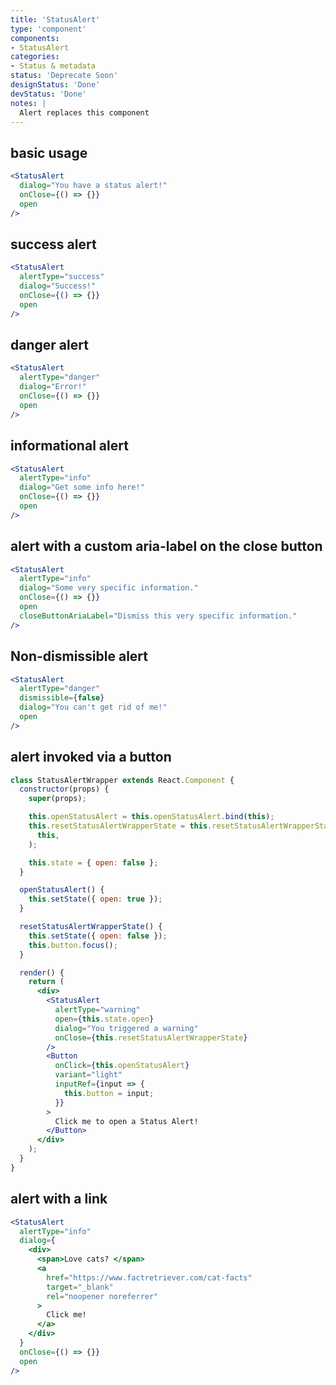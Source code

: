 ```yaml
---
title: 'StatusAlert'
type: 'component'
components:
- StatusAlert
categories:
- Status & metadata
status: 'Deprecate Soon'
designStatus: 'Done'
devStatus: 'Done'
notes: |
  Alert replaces this component
---
```


## basic usage

```jsx live=true
<StatusAlert
  dialog="You have a status alert!"
  onClose={() => {}}
  open
/>
```

## success alert

```jsx live=true
<StatusAlert
  alertType="success"
  dialog="Success!"
  onClose={() => {}}
  open
/>
```

## danger alert

```jsx live=true
<StatusAlert
  alertType="danger"
  dialog="Error!"
  onClose={() => {}}
  open
/>
```

## informational alert

```jsx live=true
<StatusAlert
  alertType="info"
  dialog="Get some info here!"
  onClose={() => {}}
  open
/>
```

## alert with a custom aria-label on the close button

```jsx live=true
<StatusAlert
  alertType="info"
  dialog="Some very specific information."
  onClose={() => {}}
  open
  closeButtonAriaLabel="Dismiss this very specific information."
/>
```

## Non-dismissible alert

```jsx live=true
<StatusAlert
  alertType="danger"
  dismissible={false}
  dialog="You can't get rid of me!"
  open
/>
```

## alert invoked via a button

```jsx live=true
class StatusAlertWrapper extends React.Component {
  constructor(props) {
    super(props);

    this.openStatusAlert = this.openStatusAlert.bind(this);
    this.resetStatusAlertWrapperState = this.resetStatusAlertWrapperState.bind(
      this,
    );

    this.state = { open: false };
  }

  openStatusAlert() {
    this.setState({ open: true });
  }

  resetStatusAlertWrapperState() {
    this.setState({ open: false });
    this.button.focus();
  }

  render() {
    return (
      <div>
        <StatusAlert
          alertType="warning"
          open={this.state.open}
          dialog="You triggered a warning"
          onClose={this.resetStatusAlertWrapperState}
        />
        <Button
          onClick={this.openStatusAlert}
          variant="light"
          inputRef={input => {
            this.button = input;
          }}
        >
          Click me to open a Status Alert!
        </Button>
      </div>
    );
  }
}
```

## alert with a link

```jsx live=true
<StatusAlert
  alertType="info"
  dialog={
    <div>
      <span>Love cats? </span>
      <a
        href="https://www.factretriever.com/cat-facts"
        target="_blank"
        rel="noopener noreferrer"
      >
        Click me!
      </a>
    </div>
  }
  onClose={() => {}}
  open
/>
```

